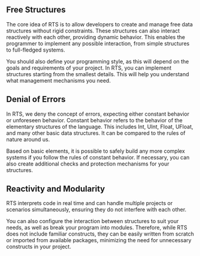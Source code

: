 ## Free Structures

The core idea of RTS is to allow developers to create and manage 
free data structures without rigid constraints. These structures 
can also interact reactively with each other, providing dynamic 
behavior. This enables the programmer to implement any possible 
interaction, from simple structures to full-fledged systems.

You should also define your programming style, as this will depend 
on the goals and requirements of your project. In RTS, you can 
implement structures starting from the smallest details. This will 
help you understand what management mechanisms you need.

## Denial of Errors

In RTS, we deny the concept of errors, expecting either constant 
behavior or unforeseen behavior. Constant behavior refers to the 
behavior of the elementary structures of the language. This includes 
Int, UInt, Float, UFloat, and many other basic data structures. 
It can be compared to the rules of nature around us.

Based on basic elements, it is possible to safely build any more 
complex systems if you follow the rules of constant behavior. 
If necessary, you can also create additional checks and protection 
mechanisms for your structures.

## Reactivity and Modularity

RTS interprets code in real time and can handle multiple projects 
or scenarios simultaneously, ensuring they do not interfere with 
each other.

You can also configure the interaction between structures to suit 
your needs, as well as break your program into modules. Therefore, 
while RTS does not include familiar constructs, they can be easily 
written from scratch or imported from available packages, minimizing 
the need for unnecessary constructs in your project.